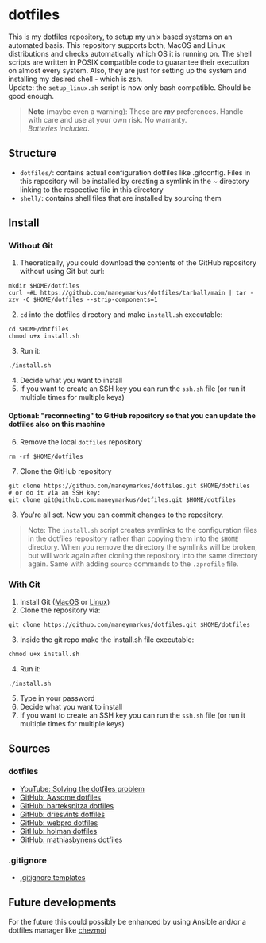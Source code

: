 # dotfiles

This is my dotfiles repository, to setup my unix based systems on an automated basis. This repository supports both, MacOS and Linux distributions and checks automatically which OS it is running on.
The shell scripts are written in POSIX compatible code to guarantee their execution on almost every system. Also, they are just for setting up the system and installing my desired shell - which is zsh.\
Update: the `setup_linux.sh` script is now only bash compatible. Should be good enough.

> **Note** (maybe even a warning): These are ***my*** preferences. Handle with care and use at your own risk. No warranty.\
*Batteries included*.

## Structure

- `dotfiles/`: contains actual configuration dotfiles like .gitconfig. Files in this repository will be installed by creating a symlink in the ~ directory linking to the respective file in this directory
- `shell/`: contains shell files that are installed by sourcing them 

## Install

### Without Git

1. Theoretically, you could download the contents of the GitHub repository without using Git but curl:
```
mkdir $HOME/dotfiles
curl -#L https://github.com/maneymarkus/dotfiles/tarball/main | tar -xzv -C $HOME/dotfiles --strip-components=1
```
2. `cd` into the dotfiles directory and make `install.sh` executable:
```
cd $HOME/dotfiles
chmod u+x install.sh
```
3. Run it:
```
./install.sh
```
4. Decide what you want to install
5. If you want to create an SSH key you can run the `ssh.sh` file (or run it multiple times for multiple keys)

#### Optional: "reconnecting" to GitHub repository so that you can update the dotfiles also on this machine

6. Remove the local `dotfiles` repository
```
rm -rf $HOME/dotfiles
```
7. Clone the GitHub repository
```
git clone https://github.com/maneymarkus/dotfiles.git $HOME/dotfiles
# or do it via an SSH key:
git clone git@github.com:maneymarkus/dotfiles.git $HOME/dotfiles
```
8. You're all set. Now you can commit changes to the repository.

> Note: The `install.sh` script creates symlinks to the configuration files in the dotfiles repository rather than copying them into the `$HOME` directory. When you remove the directory the symlinks will be broken, but will work again after cloning the repository into the same directory again. Same with adding `source` commands to the `.zprofile` file. 

### With Git

1. Install Git ([MacOS](https://git-scm.com/download/mac) or [Linux](https://git-scm.com/book/en/v2/Getting-Started-Installing-Git))
2. Clone the repository via:
```
git clone https://github.com/maneymarkus/dotfiles.git $HOME/dotfiles
```
3. Inside the git repo make the install.sh file executable:
```
chmod u+x install.sh
```
4. Run it:
```
./install.sh
```
5. Type in your password
6. Decide what you want to install
7. If you want to create an SSH key you can run the `ssh.sh` file (or run it multiple times for multiple keys)

## Sources

### dotfiles

- [YouTube: Solving the dotfiles problem](https://www.youtube.com/watch?v=mSXOYhfDFYo)
- [GitHub: Awsome dotfiles](https://github.com/webpro/awesome-dotfiles)
- [GitHub: bartekspitza dotfiles](https://github.com/bartekspitza/dotfiles)
- [GitHub: driesvints dotfiles](https://github.com/driesvints/dotfiles)
- [GitHub: webpro dotfiles](https://github.com/webpro/dotfiles)
- [GitHub: holman dotfiles](https://github.com/holman/dotfiles)
- [GitHub: mathiasbynens dotfiles](https://github.com/mathiasbynens/dotfiles)

### .gitignore

- [.gitignore templates](https://github.com/github/gitignore)

## Future developments

For the future this could possibly be enhanced by using Ansible and/or a dotfiles manager like [chezmoi](https://www.chezmoi.io/)
